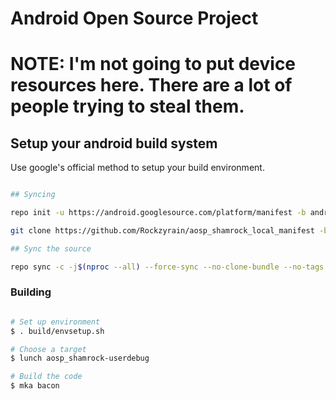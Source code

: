 # Android Open Source Project #

# NOTE: I'm not going to put device resources here. There are a lot of people trying to steal them.

## Setup your android build system

Use google's official method to setup your build environment.

```bash

## Syncing

repo init -u https://android.googlesource.com/platform/manifest -b android-10.0.0_r36 --depth=1

git clone https://github.com/Rockzyrain/aosp_shamrock_local_manifest -b android-10 .repo/local_manifests

## Sync the source

repo sync -c -j$(nproc --all) --force-sync --no-clone-bundle --no-tags
```

### Building

```bash

# Set up environment
$ . build/envsetup.sh

# Choose a target
$ lunch aosp_shamrock-userdebug

# Build the code
$ mka bacon
```
